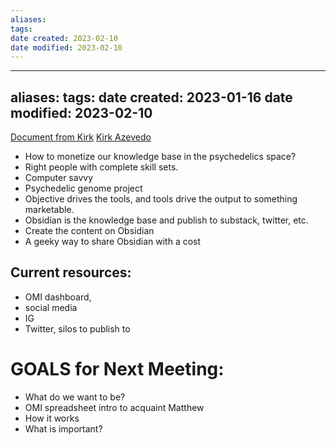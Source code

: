 ```yaml
---
aliases: 
tags: 
date created: 2023-02-10
date modified: 2023-02-10
---
```


---
aliases: 
tags: 
date created: 2023-01-16
date modified: 2023-02-10
---

[Document from Kirk](https://docs.google.com/document/d/13tmqGnQLi0jEQhpqFyCzmeahGkTUReOH0DOEOatsDOo/edit)
[Kirk Azevedo](https://doctor.webmd.com/doctor/kirk-azevedo-0321e530-3f0e-4b23-bd72-9885676e1d89-overview)

- How to monetize our knowledge base in the psychedelics space?
- Right people with complete skill sets.
- Computer savvy
- Psychedelic genome project
- Objective drives the tools, and tools drive the output to something marketable.
- Obsidian is the knowledge base and publish to substack, twitter, etc.
- Create the content on Obsidian
- A geeky way to share Obsidian with a cost

## Current resources:  

- OMI dashboard, 
- social media
- IG 
- Twitter, silos to publish to


# GOALS for Next Meeting:

- What do we want to be?
- OMI spreadsheet intro to acquaint Matthew 
- How it works 
- What is important?
